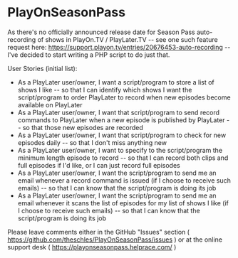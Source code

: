 # PlayOnSeasonPass

As there's no officially announced release date for Season Pass auto-recording of shows in PlayOn.TV / PlayLater.TV -- see one such feature request here: https://support.playon.tv/entries/20676453-auto-recording -- I've decided to start writing a PHP script to do just that.

User Stories (initial list): 
- As a PlayLater user/owner, I want a script/program to store a list of shows I like -- so that I can identify which shows I want the script/program to order PlayLater to record when new episodes become available on PlayLater
- As a PlayLater user/owner, I want that script/program to send record commands to PlayLater when a new episode is published by PlayLater -- so that those new episodes are recorded
- As a PlayLater user/owner, I want that script/program to check for new episodes daily -- so that I don't miss anything new
- As a PlayLater user/owner, I want to specify to the script/program the minimum length episode to record -- so that I can record both clips and full episodes if I'd like, or I can just record full episodes
- As a PlayLater user/owner, I want the script/program to send me an email whenever a record command is issued (if I choose to receive such emails) -- so that I can know that the script/program is doing its job
- As a PlayLater user/owner, I want the script/program to send me an email whenever it scans the list of episodes for my list of shows I like (if I choose to receive such emails) -- so that I can know that the script/program is doing its job

Please leave comments either in the GitHub "Issues" section ( https://github.com/theschles/PlayOnSeasonPass/issues ) or at the online support desk ( https://playonseasonpass.helprace.com/ )